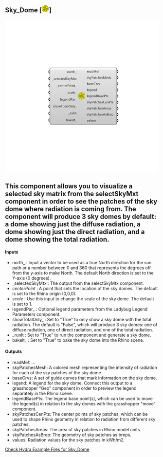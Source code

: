## Sky_Dome [![IMAGE](images/icons/Sky_Dome.png)]

![IMAGE](images/components/Sky_Dome.png)

This component allows you to visualize a selected sky matrix from the selectSkyMxt component in order to see the patches of the sky dome where radiation is coming from.
 The component will produce 3 sky domes by default: a dome showing just the diffuse radiation, a dome showing just the direct radiation, and a dome showing the total radiation.
 -
 

#### Inputs
* north_ <Optional>: Input a vector to be used as a true North direction for the sun path or a number between 0 and 360 that represents the degrees off from the y-axis to make North.  The default North direction is set to the Y-axis (0 degrees).
* _selectedSkyMtx <Required>: The output from the selectSkyMtx component.
* _centerPoint_ <Default>: A point that sets the location of the sky domes.  The default is set to the Rhino origin (0,0,0).
* _scale_ <Default>: Use this input to change the scale of the sky dome.  The default is set to 1.
* legendPar_ <Optional>: Optional legend parameters from the Ladybug Legend Parameters component.
* showTotalOnly_ <Optional>: Set to "True" to only show a sky dome with the total radiation.  The default is "False", which will produce 3 sky domes: one of diffuse radiation, one of direct radiation, and one of the total radiation.
* _runIt <Required>: Set to "True" to run the component and generate a sky dome.
* bakeIt_ <Optional>: Set to "True" to bake the sky dome into the Rhino scene.

#### Outputs
* readMe!: ...
* skyPatchesMesh: A colored mesh representing the intensity of radiation for each of the sky patches of the sky dome.
* baseCrvs: A set of guide curves that mark information on the sky dome.
* legend: A legend for the sky dome. Connect this output to a grasshopper "Geo" component in order to preview the legend separately in the Rhino scene.  
* legendBasePts: The legend base point(s), which can be used to move the legend(s) in relation to the sky domes with the grasshopper "move" component.
* skyPatchesCenPts: The center points of sky patches, which can be used to shape Rhino geometry in relation to radiation from different sky patches.
* skyPatchesAreas: The area of sky patches in Rhino model units.
* skyPatchesAsBrep: The geometry of sky patches as breps.
* values: Radiation values for the sky patches in kWh/m2.


[Check Hydra Example Files for Sky_Dome](https://hydrashare.github.io/hydra/index.html?keywords=Sky_Dome)